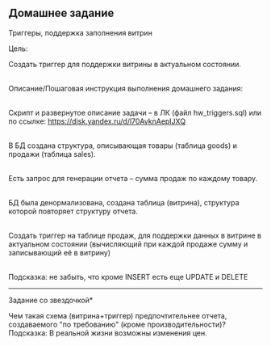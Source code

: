 <h2 class="learning-near__header">Домашнее задание</h2>
          
<div class="text text_p-small text_default learning-markdown js-learning-markdown"><p>Триггеры, поддержка заполнения витрин</p></div>

<div class="text text_p-small text_default text_bold">Цель:</div>
<div class="text text_p-small text_default learning-markdown js-learning-markdown"><p> Создать триггер для поддержки витрины в актуальном состоянии.</p></div>
<br>
<div class="text text_p-small text_default text_bold">Описание/Пошаговая инструкция выполнения домашнего задания:</div> 

<div class="text text_p-small text_default learning-markdown js-learning-markdown">
  <p><br>Скрипт и развернутое описание задачи – в ЛК (файл hw_triggers.sql) или по ссылке:
    <a target="_blank" href="https://disk.yandex.ru/d/l70AvknAepIJXQ" title="https://disk.yandex.ru/d/l70AvknAepIJXQ">https://disk.yandex.ru/d/l70AvknAepIJXQ</a>
  </p>
  <p><br>В БД создана структура, описывающая товары (таблица goods) и продажи (таблица sales).</p>
  <p><br>Есть запрос для генерации отчета – сумма продаж по каждому товару.</p>
  <p><br>БД была денормализована, создана таблица (витрина), структура которой повторяет структуру отчета.</p>
  <p><br>Создать триггер на таблице продаж, для поддержки данных в витрине в актуальном состоянии (вычисляющий при каждой продаже сумму и записывающий её в витрину)</p>
  <p><br>Подсказка: не забыть, что кроме INSERT есть еще UPDATE и DELETE</p>
  <hr>
    <p>Задание со звездочкой* </p>
    <p>Чем такая схема (витрина+триггер) предпочтительнее отчета, создаваемого "по требованию" (кроме производительности)?<br>Подсказка: В реальной жизни возможны изменения цен.</p>
</div>
